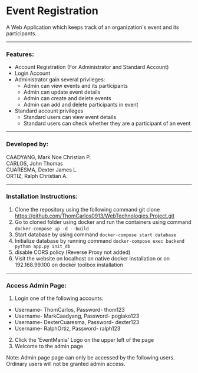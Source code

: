 # Event Registration   

A Web Application which keeps track of an organization's event and its participants.

---

### Features:  
* Account Registration (For Administrator and Standard Account)  
* Login Account  
* Administrator gain several privileges:
  * Admin can view events and its participants
  * Admin can update event details
  * Admin can create and delete events
  * Admin can add and delete participants in event
* Standard account privileges
  * Standard users can view event details
  * Standard users can check whether they are a participant of an event

---
### Developed by:  
CAADYANG, Mark Noe Christian P.  
CARLOS, John Thomas  
CUARESMA, Dexter James L.  
ORTIZ, Ralph Christian A.  

---
### Installation Instructions:
1. Clone the repository using the following command git clone https://github.com/ThomCarlos0913/WebTechnologies.Project.git
2. Go to cloned folder using docker and run the containers using command ``` docker-compose up -d --build  ```
3. Start database by using command ``` docker-compose start database ```
4. Initialize database by running command ``` docker-compose exec backend python app.py init_db ```
5. disable CORS policy (Reverse Proxy not added)
6. Visit the website on localhost on native docker installation or on 192.168.99.100 on docker toolbox installation

---
### Access Admin Page:
1. Login one of the following accounts:
 * Username- ThomCarlos, Password- thom123
 * Username- MarkCaadyang, Password- pogiako123
 * Username- DexterCuaresma, Password- dexter123
 * Username- RalphOrtiz, Password- ralph123
2. Click the 'EventMania' Logo on the upper left of the page
3. Welcome to the admin page

Note: Admin page page can only be accessed by the following users. Ordinary users will not be granted admin access.
